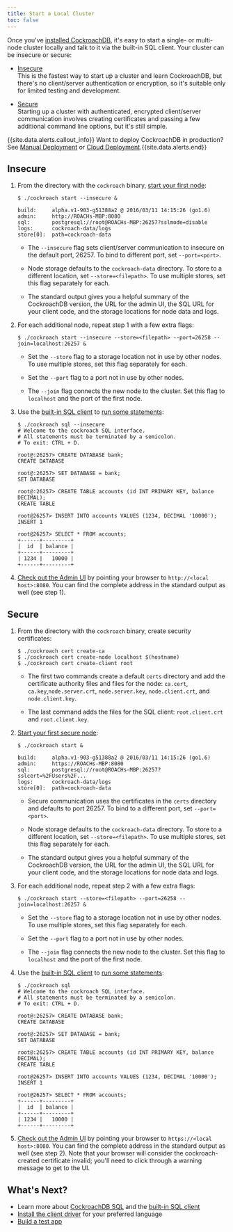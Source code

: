 ```yaml
---
title: Start a Local Cluster
toc: false
---
```


Once you've [installed CockroachDB](install-cockroachdb.html), it's easy to start a single- or multi-node cluster locally and talk to it via the built-in SQL client. Your cluster can be insecure or secure:

- [Insecure](#insecure)  
This is the fastest way to start up a cluster and learn CockroachDB, but there's no client/server authentication or encryption, so it's suitable only for limited testing and development.

- [Secure](#secure)  
Starting up a cluster with authenticated, encrypted client/server communication involves creating certificates and passing a few additional command line options, but it's still simple. 

{{site.data.alerts.callout_info}} Want to deploy CockroachDB in production? See <a href="manual-deployment.html">Manual Deployment</a> or <a href="cloud-deployment.html">Cloud Deployment</a>.{{site.data.alerts.end}}

## Insecure

1. From the directory with the `cockroach` binary, [start your first node](start-a-node.html):

   ~~~ shell
   $ ./cockroach start --insecure &

   build:     alpha.v1-903-g51388a2 @ 2016/03/11 14:15:26 (go1.6)
   admin:     http://ROACHs-MBP:8080
   sql:       postgresql://root@ROACHs-MBP:26257?sslmode=disable
   logs:      cockroach-data/logs
   store[0]:  path=cockroach-data
   ~~~

   - The `--insecure` flag sets client/server communication to insecure on the default port, 26257. To bind to different port, set `--port=<port>`.

   - Node storage defaults to the `cockroach-data` directory. To store to a different location, set `--store=<filepath>`. To use multiple stores, set this flag separately for each.

   - The standard output gives you a helpful summary of the CockroachDB version, the URL for the admin UI, the SQL URL for your client code, and the storage locations for node data and logs. 

2. For each additional node, repeat step 1 with a few extra flags:

   ~~~ shell
   $ ./cockroach start --insecure --store=<filepath> --port=26258 --join=localhost:26257 &
   ~~~

   - Set the `--store` flag to a storage location not in use by other nodes. To use multiple stores, set this flag separately for each.

   - Set the `--port` flag to a port not in use by other nodes.
  
   - The `--join` flag connects the new node to the cluster. Set this flag to `localhost` and the port of the first node.

3. Use the [built-in SQL client](use-the-built-in-sql-client.html) to [run some statements](learn-cockroachdb-sql.html):

   ~~~ shell
   $ ./cockroach sql --insecure
   # Welcome to the cockroach SQL interface.
   # All statements must be terminated by a semicolon.
   # To exit: CTRL + D.

   root@:26257> CREATE DATABASE bank;
   CREATE DATABASE

   root@:26257> SET DATABASE = bank;
   SET DATABASE

   root@:26257> CREATE TABLE accounts (id INT PRIMARY KEY, balance DECIMAL);
   CREATE TABLE

   root@26257> INSERT INTO accounts VALUES (1234, DECIMAL '10000');
   INSERT 1

   root@26257> SELECT * FROM accounts;
   +------+---------+
   |  id  | balance |
   +------+---------+
   | 1234 |   10000 |
   +------+---------+
   ~~~
 
4. [Check out the Admin UI](explore-the-admin-ui.html) by pointing your browser to `http://<local host>:8080`. You can find the complete address in the standard output as well (see step 1).

## Secure

1. From the directory with the `cockroach` binary, create security certificates:

   ~~~ shell
   $ ./cockroach cert create-ca
   $ ./cockroach cert create-node localhost $(hostname)
   $ ./cockroach cert create-client root
   ~~~

   - The first two commands create a default `certs` directory and add the certificate authority files and files for the node: `ca.cert`, `ca.key`,`node.server.crt`, `node.server.key`, `node.client.crt`, and `node.client.key`. 
   
   - The last command adds the files for the SQL client: `root.client.crt` and `root.client.key`.

2. [Start your first secure node](start-a-node.html):
 
   ~~~ shell
   $ ./cockroach start &

   build:     alpha.v1-903-g51388a2 @ 2016/03/11 14:15:26 (go1.6)
   admin:     https://ROACHs-MBP:8080
   sql:       postgresql://root@ROACHs-MBP:26257?sslcert=%2FUsers%2F...
   logs:      cockroach-data/logs
   store[0]:  path=cockroach-data
   ~~~

   - Secure communication uses the certificates in the `certs` directory and defaults to port 26257. To bind to a different port, set `--port=<port>`.

   - Node storage defaults to the `cockroach-data` directory. To store to a different location, set `--store=<filepath>`. To use multiple stores, set this flag separately for each.

   - The standard output gives you a helpful summary of the CockroachDB version, the URL for the admin UI, the SQL URL for your client code, and the storage locations for node data and logs. 

3. For each additional node, repeat step 2 with a few extra flags:

   ~~~ shell
   $ ./cockroach start --store=<filepath> --port=26258 --join=localhost:26257 &
   ~~~

   - Set the `--store` flag to a storage location not in use by other nodes. To use multiple stores, set this flag separately for each.

   - Set the `--port` flag to a port not in use by other nodes.
  
   - The `--join` flag connects the new node to the cluster. Set this flag to `localhost` and the port of the first node.

4. Use the [built-in SQL client](use-the-built-in-sql-client.html) to [run some statements](learn-cockroachdb-sql.html):

   ~~~ shell
   $ ./cockroach sql
   # Welcome to the cockroach SQL interface.
   # All statements must be terminated by a semicolon.
   # To exit: CTRL + D.

   root@:26257> CREATE DATABASE bank;
   CREATE DATABASE

   root@:26257> SET DATABASE = bank;
   SET DATABASE

   root@:26257> CREATE TABLE accounts (id INT PRIMARY KEY, balance DECIMAL);
   CREATE TABLE

   root@26257> INSERT INTO accounts VALUES (1234, DECIMAL '10000');
   INSERT 1

   root@26257> SELECT * FROM accounts;
   +------+---------+
   |  id  | balance |
   +------+---------+
   | 1234 |   10000 |
   +------+---------+
   ~~~

5. [Check out the Admin UI](explore-the-admin-ui.html) by pointing your browser to `https://<local host>:8080`. You can find the complete address in the standard output as well (see step 2). Note that your browser will consider the cockroach-created certificate invalid; you'll need to click through a warning message to get to the UI.

## What's Next?

- Learn more about [CockroachDB SQL](learn-cockroachdb-sql.html) and the [built-in SQL client](use-the-built-in-sql-client.html)
- [Install the client driver](install-client-drivers.html) for your preferred language
- [Build a test app](build-a-test-app.html)